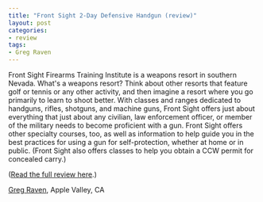 ```yaml
---
title: "Front Sight 2-Day Defensive Handgun (review)"
layout: post
categories:
- review
tags:
- Greg Raven
---
```


Front Sight Firearms Training Institute is a weapons resort in southern Nevada. What's a weapons resort? Think about other resorts that feature golf or tennis or any other activity, and then imagine a resort where you go primarily to learn to shoot better. With classes and ranges dedicated to handguns, rifles, shotguns, and machine guns, Front Sight offers just about everything that just about any civilian, law enforcement officer, or member of the military needs to become proficient with a gun. Front Sight offers other specialty courses, too, as well as information to help guide you in the best practices for using a gun for self-protection, whether at home or in public. (Front Sight also offers classes to help you obtain a CCW permit for concealed carry.)

([Read the full review here](https://www.heeled.website/reviews/20110920-front-sight-2-day/index.php).)

[Greg Raven](https://www.gregraven.online/), Apple Valley, CA
